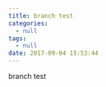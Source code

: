```yaml
---
title: branch test
categories:
  - null
tags:
  - null
date: 2017-09-04 15:53:44
---
```


branch test